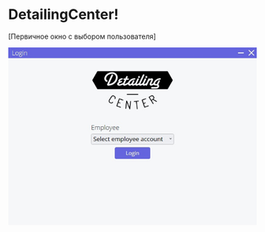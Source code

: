 # DetailingCenter!
[Первичное окно с выбором пользователя]

![Image alt](https://github.com/ImpactBlueSileighty/DetailingCenter/blob/master/DetailingCenter/Resources/Images/login_window.jpg)
